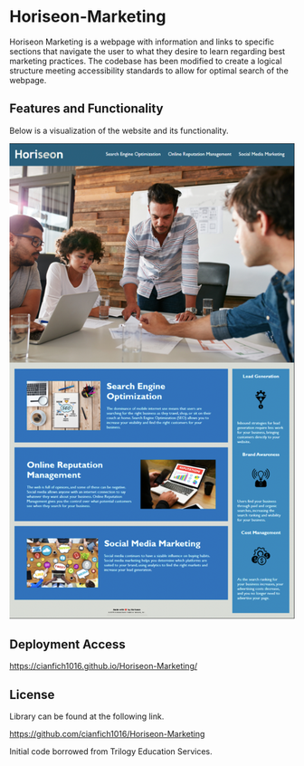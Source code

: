 # Horiseon-Marketing

Horiseon Marketing is a webpage with information and links to specific sections that navigate the user to what they desire to learn regarding best marketing practices. The codebase has been modified to create a logical structure meeting accessibility standards to allow for optimal search of the webpage.

## Features and Functionality

Below is a visualization of the website and its functionality.

![The webpage displays a navigation bar at the top, and directly below is a header image. Various blocks of images and text below as well as an aside with icons and text.](./Assets/images/Horiseon-Marketing.png)

## Deployment Access

https://cianfich1016.github.io/Horiseon-Marketing/

## License

Library can be found at the following link.

https://github.com/cianfich1016/Horiseon-Marketing

Initial code borrowed from Trilogy Education Services.





